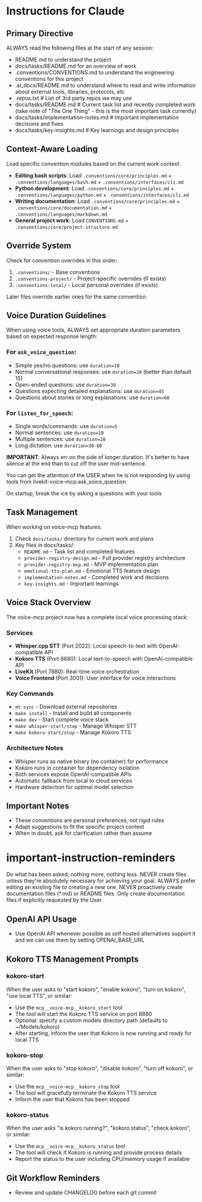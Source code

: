 # Instructions for Claude

## Primary Directive

ALWAYS read the following files at the start of any session:
- README.md to understand the project
- docs/tasks/README.md for an overview of work
- .conventions/CONVENTIONS.md to understand the engineering conventions for this project
- .ai_docs/README.md to understand where to read and write information about external tools, libraries, protocols, etc
- .repos.txt # List of 3rd party repos we may use
- docs/tasks/README.md # Current task list and recently completed work (take note of "The One Thing" - this is the most important task currently)
- docs/tasks/implementation-notes.md # Important implementation decisions and fixes
- docs/tasks/key-insights.md # Key learnings and design principles

## Context-Aware Loading

Load specific convention modules based on the current work context:

- **Editing bash scripts**: Load `.conventions/core/principles.md` + `.conventions/languages/bash.md` + `.conventions/interfaces/cli.md`
- **Python development**: Load `.conventions/core/principles.md` + `.conventions/languages/python.md` + `.conventions/interfaces/cli.md`
- **Writing documentation**: Load `.conventions/core/principles.md` + `.conventions/core/documentation.md` + `.conventions/languages/markdown.md`
- **General project work**: Load `CONVENTIONS.md` + `.conventions/core/project-structure.md`

## Override System

Check for convention overrides in this order:
1. `.conventions/` - Base conventions
2. `.conventions-project/` - Project-specific overrides (if exists)
3. `.conventions-local/` - Local personal overrides (if exists)

Later files override earlier ones for the same convention.

## Voice Duration Guidelines

When using voice tools, ALWAYS set appropriate duration parameters based on expected response length:

### For `ask_voice_question`:
- Simple yes/no questions: use `duration=10` 
- Normal conversational responses: use `duration=20` (better than default 15)
- Open-ended questions: use `duration=30`
- Questions expecting detailed explanations: use `duration=45`
- Questions about stories or long explanations: use `duration=60`

### For `listen_for_speech`:
- Single words/commands: use `duration=5`
- Normal sentences: use `duration=10`
- Multiple sentences: use `duration=20`
- Long dictation: use `duration=30-60`

**IMPORTANT**: Always err on the side of longer duration. It's better to have silence at the end than to cut off the user mid-sentence.

You can get the attention of the USER when he is not responding by using tools from livekit-voice-mcp:ask_voice_question

On startup, break the ice by asking a questions with your tools

## Task Management

When working on voice-mcp features:
1. Check `docs/tasks/` directory for current work and plans
2. Key files in docs/tasks/:
   - `README.md` - Task list and completed features
   - `provider-registry-design.md` - Full provider registry architecture
   - `provider-registry-mvp.md` - MVP implementation plan
   - `emotional-tts-plan.md` - Emotional TTS feature design
   - `implementation-notes.md` - Completed work and decisions
   - `key-insights.md` - Important learnings

## Voice Stack Overview

The voice-mcp project now has a complete local voice processing stack:

### Services
- **Whisper.cpp STT** (Port 2022): Local speech-to-text with OpenAI-compatible API
- **Kokoro TTS** (Port 8880): Local text-to-speech with OpenAI-compatible API  
- **LiveKit** (Port 7880): Real-time voice orchestration
- **Voice Frontend** (Port 3001): User interface for voice interactions

### Key Commands
- `mt sync` - Download external repositories
- `make install` - Install and build all components
- `make dev` - Start complete voice stack
- `make whisper-start/stop` - Manage Whisper STT
- `make kokoro-start/stop` - Manage Kokoro TTS

### Architecture Notes
- Whisper runs as native binary (no container) for performance
- Kokoro runs in container for dependency isolation
- Both services expose OpenAI-compatible APIs
- Automatic fallback from local to cloud services
- Hardware detection for optimal model selection

## Important Notes

- These conventions are personal preferences, not rigid rules
- Adapt suggestions to fit the specific project context
- When in doubt, ask for clarification rather than assume

# important-instruction-reminders
Do what has been asked; nothing more, nothing less.
NEVER create files unless they're absolutely necessary for achieving your goal.
ALWAYS prefer editing an existing file to creating a new one.
NEVER proactively create documentation files (*.md) or README files. Only create documentation files if explicitly requested by the User.

## OpenAI API Usage
- Use OpenAI API whenever possible as self hosted alternatives support it and we can use them by setting OPENAI_BASE_URL

## Kokoro TTS Management Prompts

### kokoro-start
When the user asks to "start kokoro", "enable kokoro", "turn on kokoro", "use local TTS", or similar:
- Use the `mcp__voice-mcp__kokoro_start` tool
- The tool will start the Kokoro TTS service on port 8880
- Optional: specify a custom models directory path (defaults to ~/Models/kokoro)
- After starting, inform the user that Kokoro is now running and ready for local TTS

### kokoro-stop  
When the user asks to "stop kokoro", "disable kokoro", "turn off kokoro", or similar:
- Use the `mcp__voice-mcp__kokoro_stop` tool
- The tool will gracefully terminate the Kokoro TTS service
- Inform the user that Kokoro has been stopped

### kokoro-status
When the user asks "is kokoro running?", "kokoro status", "check kokoro", or similar:
- Use the `mcp__voice-mcp__kokoro_status` tool
- The tool will check if Kokoro is running and provide process details
- Report the status to the user including CPU/memory usage if available

## Git Workflow Reminders
- Review and update CHANGELOG before each git commit
